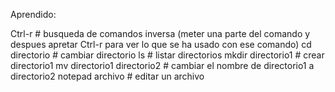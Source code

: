 Aprendido:

Ctrl-r # busqueda de comandos inversa (meter una parte del comando y despues apretar Ctrl-r para ver lo que se ha usado con ese comando)
cd directorio # cambiar directorio
ls # listar directorios
mkdir directorio1 # crear directorio1
mv directorio1 directorio2 # cambiar el nombre de directorio1 a directorio2
notepad archivo # editar un archivo
